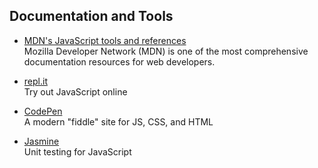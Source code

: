 ## Documentation and Tools

* [MDN's JavaScript tools and references](https://developer.mozilla.org/en-US/docs/Web/JavaScript)  
  Mozilla Developer Network (MDN) is one of the most comprehensive documentation resources for web developers.

* [repl.it](https://replit.com/)  
  Try out JavaScript online

* [CodePen](https://codepen.io/)  
  A modern "fiddle" site for JS, CSS, and HTML

* [Jasmine](https://jasmine.github.io/index.html)  
  Unit testing for JavaScript



